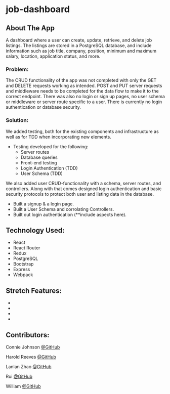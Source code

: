 # job-dashboard

## About The App

A dashboard where a user can create, update, retrieve, and delete job listings. The listings are stored in a PostgreSQL database, and include information such as job title, company, position, minimum and maximum salary, location, application status, and more.

### Problem:

The CRUD functionality of the app was not completed with only the GET and DELETE requests working as intended. POST and PUT server requests and middleware needs to be completed for the data flow to make it to the correct endpoint. There was also no login or sign up pages, no user schema or middleware or server route specific to a user. There is currently no login authentication or database security.

### Solution:

We added testing, both for the existing components and infrastructure as well as for TDD when incorporating new elements.

- Testing developed for the following:
  - Server routes
  - Database queries
  - Front-end testing
  - Login Authentication (TDD)
  - User Schema (TDD)

We also added user CRUD-functionality with a schema, server routes, and controllers. Along with that comes designed login authentication and basic security protocols to protect both user and listing data in the database.

- Built a signup & a login page.
- Built a User Schema and corrolating Controllers.
- Built out login authentication (\*\*include aspects here).

## Technology Used:

- React
- React Router
- Redux
- PostgreSQL
- Bootstrap
- Express
- Webpack

## Stretch Features:

-
-
-
-

## Contributors:

Connie Johnson
[@GitHub](https://github.com/connallyjae)

Harold Reeves
[@GitHub](https://github.com/haroldreeves)

Lanlan Zhao
[@GitHub](https://github.com/philzmintmojito)

Rui
[@GitHub](https://github.com/)

William
[@GitHub](https://github.com/)
